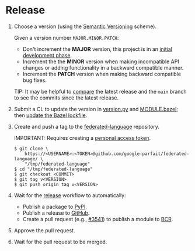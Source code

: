 # Release

1.  Choose a version (using the [Semantic Versioning](https://semver.org/)
    scheme).

    Given a version number `MAJOR.MINOR.PATCH`:

    *   Don't increment the **MAJOR** version, this project is in an
        [initial development phase](https://semver.org/#spec-item-4).
    *   Increment the the **MINOR** version when making incompatible API changes
        or adding functionality in a backward compatible manner.
    *   Increment the **PATCH** version when making backward compatible bug
        fixes.

    TIP: It may be helpful to
    [compare](https://github.com/google-parfait/federated-language/compare/) the
    latest release and the `main` branch to see the commits since the latest
    release.

1.  Submit a CL to update the version in
    [version.py](https://github.com/google-parfait/federated-language/blob/main/federated_language/version.py)
    and
    [MODULE.bazel](https://github.com/google-parfait/federated-language/blob/main/federated_language/MODULE.bazel);
    then [update the Bazel lockfile](dependencies.md#update-bazel-dependencies).

1.  Create and push a tag to the
    [federated-language](https://github.com/google-parfait/federated-language/)
    repository.

    IMPORTANT: Requires creating a
    [personal access token](https://docs.github.com/en/authentication/keeping-your-account-and-data-secure/managing-your-personal-access-tokens).

    ```shell
    $ git clone \
        https://<USERNAME>:<TOKEN>@github.com/google-parfait/federated-language/ \
        "/tmp/federated-language"
    $ cd "/tmp/federated-language"
    $ git checkout <COMMIT>
    $ git tag v<VERSION>
    $ git push origin tag v<VERSION>
    ```

1.  Wait for the
    [release](https://github.com/google-parfait/federated-language/actions/workflows/release.yaml)
    workflow to automatically:

    *   Publish a package to
        [PyPI](https://pypi.org/project/federated-language/#history).
    *   Publish a release to
        [GitHub](https://github.com/google-parfait/federated-language/releases).
    *   Create a pull request (e.g.,
        [#3541](https://github.com/bazelbuild/bazel-central-registry/pull/3541))
        to publish a module to
        [BCR](https://registry.bazel.build/modules/federated_language).

1.  Approve the pull request.

1.  Wait for the pull request to be merged.
